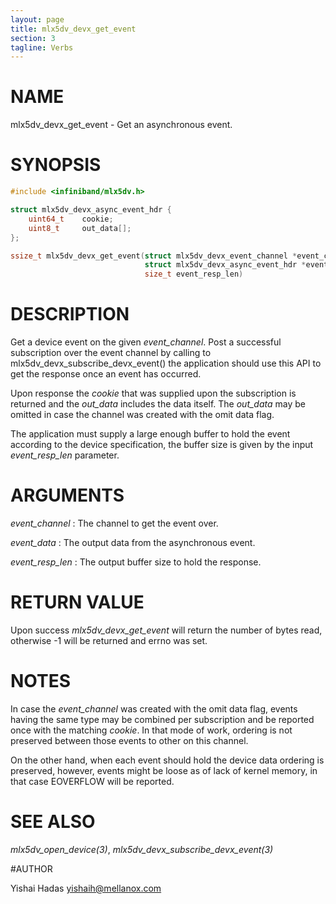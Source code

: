 ```yaml
---
layout: page
title: mlx5dv_devx_get_event
section: 3
tagline: Verbs
---
```


# NAME

mlx5dv_devx_get_event - Get an asynchronous event.

# SYNOPSIS

```c
#include <infiniband/mlx5dv.h>

struct mlx5dv_devx_async_event_hdr {
	uint64_t	cookie;
	uint8_t		out_data[];
};

ssize_t mlx5dv_devx_get_event(struct mlx5dv_devx_event_channel *event_channel,
                              struct mlx5dv_devx_async_event_hdr *event_data,
                              size_t event_resp_len)

```

# DESCRIPTION

Get a device event on the given *event_channel*.
Post a successful subscription over the event channel by calling to mlx5dv_devx_subscribe_devx_event() the application should use this
API to get the response once an event has occurred.

Upon response the *cookie* that was supplied upon the subscription is returned and the *out_data* includes the data itself.
The *out_data* may be omitted in case the channel was created with the omit data flag.

The application must supply a large enough buffer to hold the event according to the device specification, the buffer size
is given by the input *event_resp_len* parameter.

# ARGUMENTS
*event_channel*
:       The channel to get the event over.

*event_data*
:	The output data from the asynchronous event.

*event_resp_len*
:	The output buffer size to hold the response.

# RETURN VALUE

Upon success *mlx5dv_devx_get_event* will return the number of bytes read, otherwise -1 will be returned and errno was set.

# NOTES

In case the *event_channel* was created with the omit data flag, events having the same type may be combined per subscription and be reported once with the matching *cookie*.
In that mode of work, ordering is not preserved between those events to other on this channel.

On the other hand, when each event should hold the device data ordering is preserved, however, events might be loose as of lack of kernel memory, in that case EOVERFLOW will be reported.

# SEE ALSO

*mlx5dv_open_device(3)*, *mlx5dv_devx_subscribe_devx_event(3)*

#AUTHOR

Yishai Hadas <yishaih@mellanox.com>
